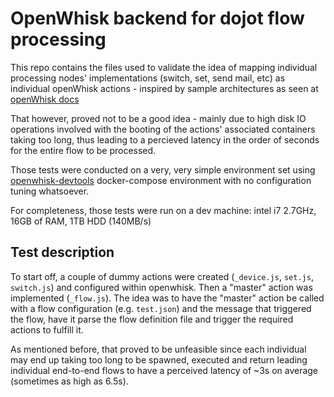 # OpenWhisk backend for dojot flow processing

This repo contains the files used to validate the idea of mapping individual processing nodes'
implementations (switch, set, send mail, etc) as individual openWhisk actions - inspired by
sample architectures as seen at [openWhisk docs](https://github.com/apache/incubator-openwhisk/blob/master/docs/use_cases.md)

That however, proved not to be a good idea - mainly due to high disk IO operations involved
with the booting of the actions' associated containers taking too long, thus leading to
a percieved latency in the order of seconds for the entire flow to be processed.

Those tests were conducted on a very, very simple environment set using [openwhisk-devtools](https://github.com/apache/incubator-openwhisk-devtools)
docker-compose environment with no configuration tuning whatsoever.

For completeness, those tests were run on a dev machine: intel i7 2.7GHz, 16GB of RAM,  1TB HDD (140MB/s)

## Test description

To start off, a couple of dummy actions were created (`_device.js`, `set.js`, `switch.js`) and
configured within openwhisk. Then a "master" action was implemented (`_flow.js`). The idea was to
have the "master" action be called with a flow configuration (e.g. `test.json`) and the message
that triggered the flow, have it parse the flow definition file and trigger the required actions to
fulfill it.

As mentioned before, that proved to be unfeasible since each individual may end up taking too long
to be spawned, executed and return leading individual end-to-end flows to have a perceived latency
of ~3s on average (sometimes as high as 6.5s).
